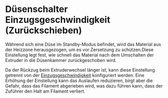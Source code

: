 Düsenschalter Einzugsgeschwindigkeit (Zurückschieben)
====
Während sich eine Düse im Standby-Modus befindet, wird das Material aus der Heizzone herausgezogen, um es vor Zersetzung zu schützen.Diese Einstellung legt fest, wie schnell das Material nach dem Umschalten der Extruder in die Düsenkammer zurückgeschoben wird.

Da der Rückzug beim Extruderwechsel länger ist, kann diese Einstellung getrennt von der [Einzugsgeschwindigkeit](../travel/retraction_retract_speed.md) konfiguriert werden. Eine Erhöhung der Einstellung kann das Auslaufen reduzieren, birgt aber die Gefahr, dass das Filament abgerieben wird, was dazu führen kann, dass der Zuführer den Halt am Filament verliert.